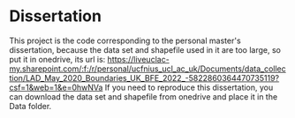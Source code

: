 # Dissertation

This project is the code corresponding to the personal master's dissertation, because the data set and shapefile used in it are too large, so put it in onedrive, its url is:
https://liveuclac-my.sharepoint.com/:f:/r/personal/ucfnius_ucl_ac_uk/Documents/data_collection/LAD_May_2020_Boundaries_UK_BFE_2022_-5822860364470735119?csf=1&web=1&e=0hwNVa
If you need to reproduce this dissertation, you can download the data set and shapefile from onedrive and place it in the Data folder.
